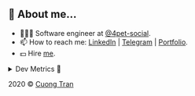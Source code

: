 ## 🦄 About me...

- 🧑🏻‍💻 Software engineer at [@4pet-social](https://github.com/4pet-social).
- 📫 How to reach me: [LinkedIn](https://linkedin.com/in/103cuong) | [Telegram](https://t.me/cuong103) | [Portfolio](https://103cuong.github.io/).
- 💵 Hire [me](mailto:103cuong@gmail.com).

<details><summary>Dev Metrics 💅</summary>

<!--START_SECTION:waka-->
![Profile Views](http://img.shields.io/badge/Profile%20Views-8-blue)

![Lines of code](https://img.shields.io/badge/From%20Hello%20World%20I%27ve%20Written-17.5%20million%20lines%20of%20code-blue)

**🐱 My Github Data** 

> 🏆 2,752 Contributions in the Year 2020
 > 
> 📦 503.1 kB Used in Github's Storage 
 > 
> 💼 Opted to Hire
 > 
> 📜 164 Public Repositories
 > 
> 🔑 0 Private Repository 
 > 
**I'm a Night 🦉** 

```text
🌞 Morning    34 commits     ██░░░░░░░░░░░░░░░░░░░░░░░   10.46% 
🌆 Daytime    112 commits    ████████░░░░░░░░░░░░░░░░░   34.46% 
🌃 Evening    108 commits    ████████░░░░░░░░░░░░░░░░░   33.23% 
🌙 Night      71 commits     █████░░░░░░░░░░░░░░░░░░░░   21.85%

```
📅 **I'm Most Productive on Tuesday** 

```text
Monday       44 commits     ███░░░░░░░░░░░░░░░░░░░░░░   13.54% 
Tuesday      56 commits     ████░░░░░░░░░░░░░░░░░░░░░   17.23% 
Wednesday    35 commits     ██░░░░░░░░░░░░░░░░░░░░░░░   10.77% 
Thursday     52 commits     ████░░░░░░░░░░░░░░░░░░░░░   16.0% 
Friday       43 commits     ███░░░░░░░░░░░░░░░░░░░░░░   13.23% 
Saturday     39 commits     ███░░░░░░░░░░░░░░░░░░░░░░   12.0% 
Sunday       56 commits     ████░░░░░░░░░░░░░░░░░░░░░   17.23%

```


📊 **This Week I Spent My Time On** 

```text
⌚︎ Time Zone: Asia/Ho_Chi_Minh

💬 Programming Languages: 
Java                     20 hrs 59 mins      ███████████████░░░░░░░░░░   60.16% 
YAML                     4 hrs 56 mins       ███░░░░░░░░░░░░░░░░░░░░░░   14.16% 
JSON                     2 hrs 27 mins       █░░░░░░░░░░░░░░░░░░░░░░░░   7.05% 
JavaScript               2 hrs 25 mins       █░░░░░░░░░░░░░░░░░░░░░░░░   6.93% 
Other                    1 hr 17 mins        █░░░░░░░░░░░░░░░░░░░░░░░░   3.72%

🔥 Editors: 
IntelliJ                 20 hrs 44 mins      ██████████████░░░░░░░░░░░   59.44% 
VS Code                  13 hrs 22 mins      █████████░░░░░░░░░░░░░░░░   38.32% 
WebStorm                 46 mins             ░░░░░░░░░░░░░░░░░░░░░░░░░   2.24%

💻 Operating System: 
Mac                      19 hrs 5 mins       █████████████░░░░░░░░░░░░   54.74% 
Linux                    15 hrs 47 mins      ███████████░░░░░░░░░░░░░░   45.26%

```

**I Mostly Code in TypeScript** 

```text
TypeScript               44 repos            ███████████░░░░░░░░░░░░░░   44.44% 
JavaScript               23 repos            █████░░░░░░░░░░░░░░░░░░░░   23.23% 
Go                       18 repos            ████░░░░░░░░░░░░░░░░░░░░░   18.18% 
Shell                    3 repos             ░░░░░░░░░░░░░░░░░░░░░░░░░   3.03% 
Dart                     2 repos             ░░░░░░░░░░░░░░░░░░░░░░░░░   2.02%

```



<!--END_SECTION:waka-->
</details>

2020 © [Cuong Tran](https://github.com/103cuong)

